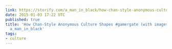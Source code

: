 ```yaml
---
link: https://storify.com/a_man_in_black/how-chan-style-anonymous-culture-shapes-gamergate
date: 2015-01-03 17:22 UTC
published: true
title: 'How Chan-Style Anonymous Culture Shapes #gamergate (with images, tweets) ·
  a_man_in_black'
tags:
- culture
---
```



